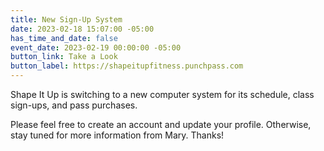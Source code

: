```yaml
---
title: New Sign-Up System
date: 2023-02-18 15:07:00 -05:00
has_time_and_date: false
event_date: 2023-02-19 00:00:00 -05:00
button_link: Take a Look
button_label: https://shapeitupfitness.punchpass.com
---
```


Shape It Up is switching to a new computer system for its schedule, class sign-ups, and pass purchases.

Please feel free to create an account and update your profile. Otherwise, stay tuned for more information from Mary. Thanks!